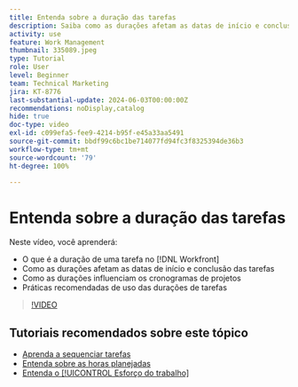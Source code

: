 ```yaml
---
title: Entenda sobre a duração das tarefas
description: Saiba como as durações afetam as datas de início e conclusão das tarefas, como influenciam os cronogramas dos projetos e veja algumas práticas recomendadas de uso desse recurso.
activity: use
feature: Work Management
thumbnail: 335089.jpeg
type: Tutorial
role: User
level: Beginner
team: Technical Marketing
jira: KT-8776
last-substantial-update: 2024-06-03T00:00:00Z
recommendations: noDisplay,catalog
hide: true
doc-type: video
exl-id: c099efa5-fee9-4214-b95f-e45a33aa5491
source-git-commit: bbdf99c6bc1be714077fd94fc3f8325394de36b3
workflow-type: tm+mt
source-wordcount: '79'
ht-degree: 100%

---
```


# Entenda sobre a duração das tarefas

Neste vídeo, você aprenderá:

* O que é a duração de uma tarefa no [!DNL Workfront]
* Como as durações afetam as datas de início e conclusão das tarefas
* Como as durações influenciam os cronogramas de projetos
* Práticas recomendadas de uso das durações de tarefas

>[!VIDEO](https://video.tv.adobe.com/v/3449348/?quality=12&learn=on&enablevpops=1&captions=por_br)

## Tutoriais recomendados sobre este tópico

* [Aprenda a sequenciar tarefas](/help/manage-work/tasks/learn-to-sequence-tasks.md)
* [Entenda sobre as horas planejadas](/help/manage-work/tasks/understand-planned-hours.md)
* [Entenda o [!UICONTROL Esforço do trabalho]](/help/manage-work/tasks/understand-work-effort.md)
